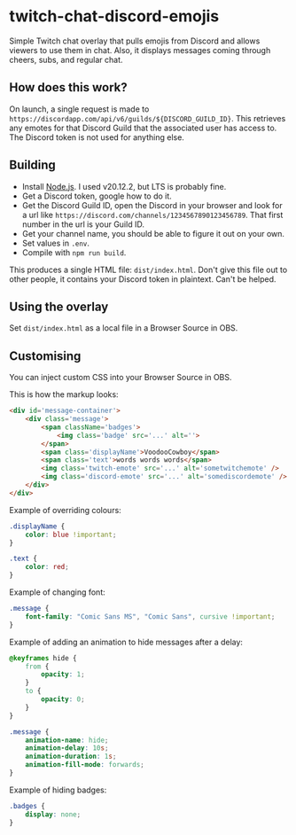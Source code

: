# twitch-chat-discord-emojis

Simple Twitch chat overlay that pulls emojis from Discord and allows viewers to use them in chat.
Also, it displays messages coming through cheers, subs, and regular chat.

## How does this work?

On launch, a single request is made to `https://discordapp.com/api/v6/guilds/${DISCORD_GUILD_ID}`.
This retrieves any emotes for that Discord Guild that the associated user has access to.
The Discord token is not used for anything else.

## Building

* Install [Node.js](https://nodejs.org/en). I used v20.12.2, but LTS is probably fine.
* Get a Discord token, google how to do it.
* Get the Discord Guild ID, open the Discord in your browser and look for a url like `https://discord.com/channels/1234567890123456789`. That first number in the url is your Guild ID.
* Get your channel name, you should be able to figure it out on your own.
* Set values in `.env`.
* Compile with `npm run build`.

This produces a single HTML file: `dist/index.html`.
Don't give this file out to other people, it contains your Discord token in plaintext. Can't be helped.

## Using the overlay

Set `dist/index.html` as a local file in a Browser Source in OBS.

## Customising

You can inject custom CSS into your Browser Source in OBS.

This is how the markup looks:

```html
<div id='message-container'>
    <div class='message'>
        <span className='badges'>
            <img class='badge' src='...' alt=''>
        </span>
        <span class='displayName'>VoodooCowboy</span>
        <span class='text'>words words words</span>
        <img class='twitch-emote' src='...' alt='sometwitchemote' />
        <img class='discord-emote' src='...' alt='somediscordemote' />
    </div>
</div>
```

Example of overriding colours:

```css
.displayName {
    color: blue !important;
}

.text {
    color: red;
}
```

Example of changing font:

```css
.message {
    font-family: "Comic Sans MS", "Comic Sans", cursive !important;
}
```

Example of adding an animation to hide messages after a delay:

```css
@keyframes hide {
    from {
        opacity: 1;
    }
    to {
        opacity: 0;
    }
}

.message {
    animation-name: hide;
    animation-delay: 10s;
    animation-duration: 1s;
    animation-fill-mode: forwards;
}
```

Example of hiding badges:

```css
.badges {
    display: none;
}
```
